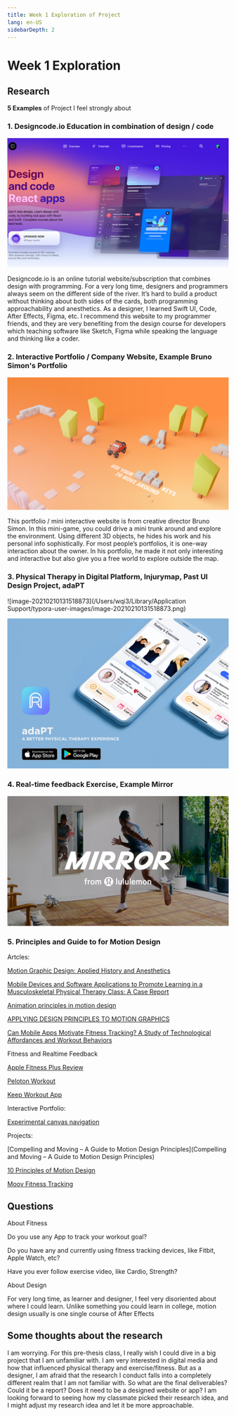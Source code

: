 ```yaml
---
title: Week 1 Exploration of Project
lang: en-US
sidebarDepth: 2
---
```


# Week 1 Exploration



## Research

**5 Examples** of Project I feel strongly about 

### 1. Designcode.io Education in combination of design / code 

![](https://raw.githubusercontent.com/irwinchyi/imgbed/master/img/20210210130929.png)

Designcode.io is an online tutorial website/subscription that combines design with programming. For a very long time, designers and programmers always seem on the different side of the river. It’s hard to build a product without thinking about both sides of the cards, both programming approachability and anesthetics. 
As a designer, I learned Swift UI, Code, After Effects, Figma, etc. I recommend this website to my programmer friends, and they are very benefiting from the design course for developers which teaching software like Sketch, Figma while speaking the language and thinking like a coder. 



### 2. Interactive Portfolio / Company Website, Example Bruno Simon's Portfolio 

![](https://raw.githubusercontent.com/irwinchyi/imgbed/master/img/20210210131313.png)

This portfolio / mini interactive website is from creative director Bruno Simon. In this mini-game, you could drive a mini trunk around and explore the environment. Using different 3D objects, he hides his work and his personal info sophistically. For most people’s portfolios, it is one-way interaction about the owner. In his portfolio, he made it not only interesting and interactive but also give you a free world to explore outside the map. 



### 3. Physical Therapy in Digital Platform, Injurymap, Past UI Design Project, adaPT

![image-20210210131518873](/Users/wqi3/Library/Application Support/typora-user-images/image-20210210131518873.png)

![](https://raw.githubusercontent.com/irwinchyi/imgbed/master/img/20210210131542.png)



### 4. Real-time feedback Exercise, Example Mirror 

![](https://raw.githubusercontent.com/irwinchyi/imgbed/master/img/20210210131648.png)



### 5. Principles and Guide to for Motion Design



Artcles:

[Motion Graphic Design: Applied History and Anesthetics](https://books.google.com/books?hl=en&lr=&id=LM2_ISpInMwC&oi=fnd&pg=PR1&dq=motion+design&ots=_QqsRrW_cD&sig=iV5b4BJiWL7lU9joq88dRLiZi5k#v=onepage&q=motion%20design&f=false)

[Mobile Devices and Software Applications to Promote Learning in a Musculoskeletal Physical Therapy Class: A Case Report](https://journals.lww.com/jopte/Fulltext/2015/29020/Mobile_Devices_and_Software_Applications_to.8.aspx)

[Animation principles in motion design](https://www.freepik.com/blog/animation-principles-in-motion-design/)

[APPLYING DESIGN PRINCIPLES TO MOTION GRAPHICS](https://blog.kadenze.com/creative-technology/applying-design-principles-to-motion-graphics/)

[Can Mobile Apps Motivate Fitness Tracking? A Study of Technological Affordances and Workout Behaviors](https://www.tandfonline.com/doi/10.1080/10410236.2018.1536961)



Fitness and Realtime Feedback

[Apple Fitness Plus Review](https://www.tomsguide.com/reviews/apple-fitness-plus)

[Peloton Workout](https://www.onepeloton.com/)

[Keep Workout App](https://www.gotokeep.com/)



Interactive Portfolio: 

[Experimental canvas navigation](https://dvein.com)



Projects: 

[Compelling and Moving – A Guide to Motion Design Principles](Compelling and Moving – A Guide to Motion Design Principles)

[10 Principles of Motion Design](https://blog.vmgstudios.com/10-principles-motion-design)

[Moov Fitness Tracking](https://welcome.moov.cc)







## Questions

About Fitness

Do you use any App to track your workout goal? 

Do you have any and currently using fitness tracking devices, like Fitbit, Apple Watch, etc? 

Have you ever follow exercise video, like Cardio, Strength? 



About Design

For very long time, as learner and designer, I feel very disoriented about where I could learn. Unlike something you could learn in college, motion design usually is one single course of After Effects 



## Some thoughts about the research 

I am worrying. For this pre-thesis class, I really wish I could dive in a big project that I am unfamiliar with. I am very interested in digital media and how that influenced physical therapy and exercise/fitness. But as a designer, I am afraid that the research I conduct falls into a completely different realm that I am not familiar with. 
So what are the final deliverables? Could it be a report? Does it need to be a designed website or app? 
I am looking forward to seeing how my classmate picked their research idea, and I might adjust my research idea and let it be more approachable. 
